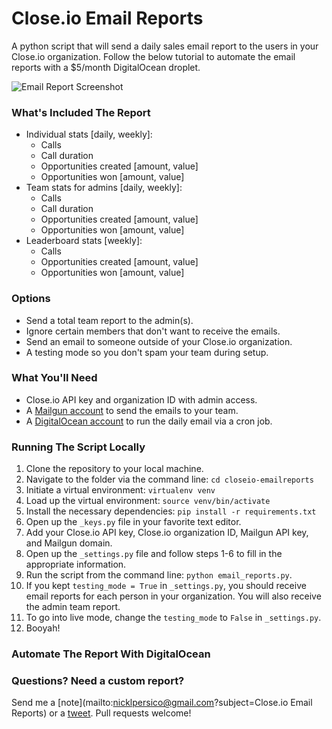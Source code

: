 Close.io Email Reports
===============

A python script that will send a daily sales email report to the users in your Close.io organization. Follow the below tutorial to automate the email reports with a $5/month DigitalOcean droplet.

![Email Report Screenshot](https://raw.githubusercontent.com/nickpersico/closeio-emailreports/master/templates/img/email_screenshot.png)

### What's Included The Report

* Individual stats [daily, weekly]:
	* Calls
	* Call duration
	* Opportunities created [amount, value]
	* Opportunities won [amount, value]
* Team stats for admins [daily, weekly]:
	* Calls
	* Call duration
	* Opportunities created [amount, value]
	* Opportunities won [amount, value]
* Leaderboard stats [weekly]:
	* Calls
	* Opportunities created [amount, value]
	* Opportunities won [amount, value]

### Options

* Send a total team report to the admin(s).
* Ignore certain members that don't want to receive the emails.
* Send an email to someone outside of your Close.io organization.
* A testing mode so you don't spam your team during setup.

### What You'll Need

* Close.io API key and organization ID with admin access.
* A [Mailgun account](https://mailgun.com/signup) to send the emails to your team.
* A [DigitalOcean account](https://www.digitalocean.com/?refcode=f6819c14de70) to run the daily email via a cron job.

### Running The Script Locally

1. Clone the repository to your local machine.
2. Navigate to the folder via the command line: `cd closeio-emailreports`
3. Initiate a virtual environment: `virtualenv venv`
4. Load up the virtual environment: `source venv/bin/activate`
4. Install the necessary dependencies: `pip install -r requirements.txt`
5. Open up the `_keys.py` file in your favorite text editor.
6. Add your Close.io API key, Close.io organization ID, Mailgun API key, and Mailgun domain.
7. Open up the `_settings.py` file and follow steps 1-6 to fill in the appropriate information.
8. Run the script from the command line: `python email_reports.py`.
9. If you kept `testing_mode = True` in `_settings.py`, you should receive email reports for each person in your organization. You will also receive the admin team report.
10. To go into live mode, change the `testing_mode` to `False` in `_settings.py`.
11. Booyah!

### Automate The Report With DigitalOcean

### Questions? Need a custom report?

Send me a [note](mailto:nicklpersico@gmail.com?subject=Close.io Email Reports) or a [tweet](https://www.twitter.com/@NickPersico). Pull requests welcome!
